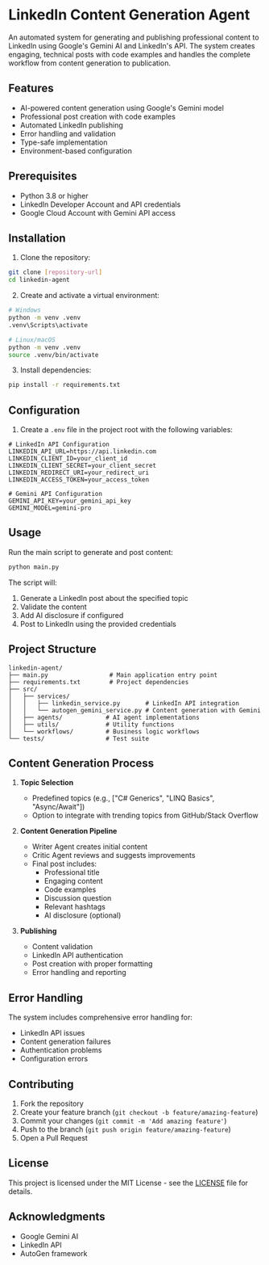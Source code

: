 # LinkedIn Content Generation Agent

An automated system for generating and publishing professional content to LinkedIn using Google's Gemini AI and LinkedIn's API. The system creates engaging, technical posts with code examples and handles the complete workflow from content generation to publication.

## Features

- AI-powered content generation using Google's Gemini model
- Professional post creation with code examples
- Automated LinkedIn publishing
- Error handling and validation
- Type-safe implementation
- Environment-based configuration

## Prerequisites

- Python 3.8 or higher
- LinkedIn Developer Account and API credentials
- Google Cloud Account with Gemini API access

## Installation

1. Clone the repository:
```bash
git clone [repository-url]
cd linkedin-agent
```

2. Create and activate a virtual environment:
```bash
# Windows
python -m venv .venv
.venv\Scripts\activate

# Linux/macOS
python -m venv .venv
source .venv/bin/activate
```

3. Install dependencies:
```bash
pip install -r requirements.txt
```

## Configuration

1. Create a `.env` file in the project root with the following variables:

```env
# LinkedIn API Configuration
LINKEDIN_API_URL=https://api.linkedin.com
LINKEDIN_CLIENT_ID=your_client_id
LINKEDIN_CLIENT_SECRET=your_client_secret
LINKEDIN_REDIRECT_URI=your_redirect_uri
LINKEDIN_ACCESS_TOKEN=your_access_token

# Gemini API Configuration
GEMINI_API_KEY=your_gemini_api_key
GEMINI_MODEL=gemini-pro
```

## Usage

Run the main script to generate and post content:

```bash
python main.py
```

The script will:
1. Generate a LinkedIn post about the specified topic
2. Validate the content
3. Add AI disclosure if configured
4. Post to LinkedIn using the provided credentials

## Project Structure

```
linkedin-agent/
├── main.py                 # Main application entry point
├── requirements.txt        # Project dependencies
├── src/
│   ├── services/
│   │   ├── linkedin_service.py       # LinkedIn API integration
│   │   └── autogen_gemini_service.py # Content generation with Gemini
│   ├── agents/            # AI agent implementations
│   ├── utils/             # Utility functions
│   └── workflows/         # Business logic workflows
└── tests/                 # Test suite
```

## Content Generation Process

1. **Topic Selection**
   - Predefined topics (e.g., ["C# Generics", "LINQ Basics", "Async/Await"])
   - Option to integrate with trending topics from GitHub/Stack Overflow

2. **Content Generation Pipeline**
   - Writer Agent creates initial content
   - Critic Agent reviews and suggests improvements
   - Final post includes:
     - Professional title
     - Engaging content
     - Code examples
     - Discussion question
     - Relevant hashtags
     - AI disclosure (optional)

3. **Publishing**
   - Content validation
   - LinkedIn API authentication
   - Post creation with proper formatting
   - Error handling and reporting

## Error Handling

The system includes comprehensive error handling for:
- LinkedIn API issues
- Content generation failures
- Authentication problems
- Configuration errors

## Contributing

1. Fork the repository
2. Create your feature branch (`git checkout -b feature/amazing-feature`)
3. Commit your changes (`git commit -m 'Add amazing feature'`)
4. Push to the branch (`git push origin feature/amazing-feature`)
5. Open a Pull Request

## License

This project is licensed under the MIT License - see the [LICENSE](LICENSE) file for details.

## Acknowledgments

- Google Gemini AI
- LinkedIn API
- AutoGen framework
